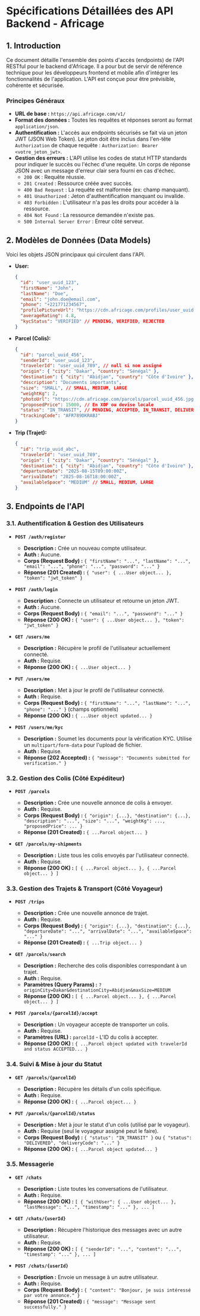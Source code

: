 
# Spécifications Détaillées des API Backend - Africage

## 1. Introduction

Ce document détaille l'ensemble des points d'accès (endpoints) de l'API RESTful pour le backend d'Africage. Il a pour but de servir de référence technique pour les développeurs frontend et mobile afin d'intégrer les fonctionnalités de l'application. L'API est conçue pour être prévisible, cohérente et sécurisée.

### Principes Généraux

*   **URL de base :** `https://api.africage.com/v1/`
*   **Format des données :** Toutes les requêtes et réponses seront au format `application/json`.
*   **Authentification :** L'accès aux endpoints sécurisés se fait via un jeton JWT (JSON Web Token). Le jeton doit être inclus dans l'en-tête `Authorization` de chaque requête : `Authorization: Bearer <votre_jeton_jwt>`.
*   **Gestion des erreurs :** L'API utilise les codes de statut HTTP standards pour indiquer le succès ou l'échec d'une requête. Un corps de réponse JSON avec un message d'erreur clair sera fourni en cas d'échec.
    *   `200 OK` : Requête réussie.
    *   `201 Created` : Ressource créée avec succès.
    *   `400 Bad Request` : La requête est malformée (ex: champ manquant).
    *   `401 Unauthorized` : Jeton d'authentification manquant ou invalide.
    *   `403 Forbidden` : L'utilisateur n'a pas les droits pour accéder à la ressource.
    *   `404 Not Found` : La ressource demandée n'existe pas.
    *   `500 Internal Server Error` : Erreur côté serveur.

## 2. Modèles de Données (Data Models)

Voici les objets JSON principaux qui circulent dans l'API.

*   **User:**
    ```json
    {
      "id": "user_uuid_123",
      "firstName": "John",
      "lastName": "Doe",
      "email": "john.doe@email.com",
      "phone": "+221771234567",
      "profilePictureUrl": "https://cdn.africage.com/profiles/user_uuid_123.jpg",
      "averageRating": 4.8,
      "kycStatus": "VERIFIED" // PENDING, VERIFIED, REJECTED
    }
    ```
*   **Parcel (Colis):**
    ```json
    {
      "id": "parcel_uuid_456",
      "senderId": "user_uuid_123",
      "travelerId": "user_uuid_789", // null si non assigné
      "origin": { "city": "Dakar", "country": "Sénégal" },
      "destination": { "city": "Abidjan", "country": "Côte d'Ivoire" },
      "description": "Documents importants",
      "size": "SMALL", // SMALL, MEDIUM, LARGE
      "weightKg": 2,
      "photoUrl": "https://cdn.africage.com/parcels/parcel_uuid_456.jpg",
      "proposedPrice": 15000, // En XOF ou devise locale
      "status": "IN_TRANSIT", // PENDING, ACCEPTED, IN_TRANSIT, DELIVERED, CANCELLED
      "trackingCode": "AFR789DKRABJ"
    }
    ```
*   **Trip (Trajet):**
    ```json
    {
      "id": "trip_uuid_abc",
      "travelerId": "user_uuid_789",
      "origin": { "city": "Dakar", "country": "Sénégal" },
      "destination": { "city": "Abidjan", "country": "Côte d'Ivoire" },
      "departureDate": "2025-08-15T09:00:00Z",
      "arrivalDate": "2025-08-16T18:00:00Z",
      "availableSpace": "MEDIUM" // SMALL, MEDIUM, LARGE
    }
    ```

## 3. Endpoints de l'API

### 3.1. Authentification & Gestion des Utilisateurs

*   **`POST /auth/register`**
    *   **Description :** Crée un nouveau compte utilisateur.
    *   **Auth :** Aucune.
    *   **Corps (Request Body) :** `{ "firstName": "...", "lastName": "...", "email": "...", "phone": "...", "password": "..." }`
    *   **Réponse (201 Created) :** `{ "user": { ...User object... }, "token": "jwt_token" }`

*   **`POST /auth/login`**
    *   **Description :** Connecte un utilisateur et retourne un jeton JWT.
    *   **Auth :** Aucune.
    *   **Corps (Request Body) :** `{ "email": "...", "password": "..." }`
    *   **Réponse (200 OK) :** `{ "user": { ...User object... }, "token": "jwt_token" }`

*   **`GET /users/me`**
    *   **Description :** Récupère le profil de l'utilisateur actuellement connecté.
    *   **Auth :** Requise.
    *   **Réponse (200 OK) :** `{ ...User object... }`

*   **`PUT /users/me`**
    *   **Description :** Met à jour le profil de l'utilisateur connecté.
    *   **Auth :** Requise.
    *   **Corps (Request Body) :** `{ "firstName": "...", "lastName": "...", "phone": "..." }` (champs optionnels)
    *   **Réponse (200 OK) :** `{ ...User object updated... }`

*   **`POST /users/me/kyc`**
    *   **Description :** Soumet les documents pour la vérification KYC. Utilise un `multipart/form-data` pour l'upload de fichier.
    *   **Auth :** Requise.
    *   **Réponse (202 Accepted) :** `{ "message": "Documents submitted for verification." }`

### 3.2. Gestion des Colis (Côté Expéditeur)

*   **`POST /parcels`**
    *   **Description :** Crée une nouvelle annonce de colis à envoyer.
    *   **Auth :** Requise.
    *   **Corps (Request Body) :** `{ "origin": {...}, "destination": {...}, "description": "...", "size": "...", "weightKg": ..., "proposedPrice": ... }`
    *   **Réponse (201 Created) :** `{ ...Parcel object... }`

*   **`GET /parcels/my-shipments`**
    *   **Description :** Liste tous les colis envoyés par l'utilisateur connecté.
    *   **Auth :** Requise.
    *   **Réponse (200 OK) :** `[ { ...Parcel object... }, { ...Parcel object... } ]`

### 3.3. Gestion des Trajets & Transport (Côté Voyageur)

*   **`POST /trips`**
    *   **Description :** Crée une nouvelle annonce de trajet.
    *   **Auth :** Requise.
    *   **Corps (Request Body) :** `{ "origin": {...}, "destination": {...}, "departureDate": "...", "arrivalDate": "...", "availableSpace": "..." }`
    *   **Réponse (201 Created) :** `{ ...Trip object... }`

*   **`GET /parcels/search`**
    *   **Description :** Recherche des colis disponibles correspondant à un trajet.
    *   **Auth :** Requise.
    *   **Paramètres (Query Params) :** `?originCity=Dakar&destinationCity=Abidjan&maxSize=MEDIUM`
    *   **Réponse (200 OK) :** `[ { ...Parcel object... }, { ...Parcel object... } ]`

*   **`POST /parcels/{parcelId}/accept`**
    *   **Description :** Un voyageur accepte de transporter un colis.
    *   **Auth :** Requise.
    *   **Paramètres (URL) :** `parcelId` - L'ID du colis à accepter.
    *   **Réponse (200 OK) :** `{ ...Parcel object updated with travelerId and status ACCEPTED... }`

### 3.4. Suivi & Mise à jour du Statut

*   **`GET /parcels/{parcelId}`**
    *   **Description :** Récupère les détails d'un colis spécifique.
    *   **Auth :** Requise.
    *   **Réponse (200 OK) :** `{ ...Parcel object... }`

*   **`PUT /parcels/{parcelId}/status`**
    *   **Description :** Met à jour le statut d'un colis (utilisé par le voyageur).
    *   **Auth :** Requise (seul le voyageur assigné peut le faire).
    *   **Corps (Request Body) :** `{ "status": "IN_TRANSIT" }` ou `{ "status": "DELIVERED", "deliveryCode": "..." }`
    *   **Réponse (200 OK) :** `{ ...Parcel object updated... }`

### 3.5. Messagerie

*   **`GET /chats`**
    *   **Description :** Liste toutes les conversations de l'utilisateur.
    *   **Auth :** Requise.
    *   **Réponse (200 OK) :** `[ { "withUser": { ...User object... }, "lastMessage": "...", "timestamp": "..." }, ... ]`

*   **`GET /chats/{userId}`**
    *   **Description :** Récupère l'historique des messages avec un autre utilisateur.
    *   **Auth :** Requise.
    *   **Réponse (200 OK) :** `[ { "senderId": "...", "content": "...", "timestamp": "..." }, ... ]`

*   **`POST /chats/{userId}`**
    *   **Description :** Envoie un message à un autre utilisateur.
    *   **Auth :** Requise.
    *   **Corps (Request Body) :** `{ "content": "Bonjour, je suis intéressé par votre annonce." }`
    *   **Réponse (201 Created) :** `{ "message": "Message sent successfully." }`
